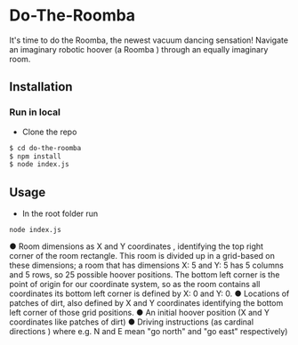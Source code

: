 # Do-The-Roomba 

It's time to do the Roomba, the newest vacuum dancing sensation! Navigate an imaginary robotic hoover (a Roomba )
through an equally imaginary room. 

## Installation

### Run in local
* Clone the repo

```bash
$ cd do-the-roomba
$ npm install
$ node index.js
```

## Usage

* In the root folder run 

```
node index.js
```



● Room dimensions as X and Y coordinates , identifying the top right corner of the room
rectangle. This room is divided up in a grid-based on these dimensions; a room that
has dimensions X: 5 and Y: 5 has 5 columns and 5 rows, so 25 possible hoover
positions. The bottom left corner is the point of origin for our coordinate system, so as
the room contains all coordinates its bottom left corner is defined by X: 0 and Y: 0.
● Locations of patches of dirt, also defined by X and Y coordinates identifying the
bottom left corner of those grid positions.
● An initial hoover position (X and Y coordinates like patches of dirt)
● Driving instructions (as cardinal directions ) where e.g. N and E mean "go north" and
"go east" respectively)

